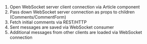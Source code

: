 1. Open WebSocket server client connection via Article component
2. Pass down WebSocket server connection as props to children (Comments/CommentForm)
3. Fetch initial comments via REST/HTTP
4. Sent messages are saved via WebSocket consumer
5. Additional messages from other clients are loaded via WebSocket connection
